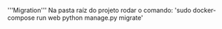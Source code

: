 '''Migration'''
Na pasta raíz do projeto rodar o comando: 
'sudo docker-compose run web python manage.py migrate'
